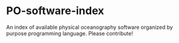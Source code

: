 # PO-software-index
An index of available physical oceanography software organized by purpose programming language. Please contribute!

